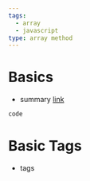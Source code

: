 ```yaml
---
tags:
  - array
  - javascript
type: array method
---
```

# Basics
- summary [link](link)
```javascript
code
```
# Basic Tags
- tags